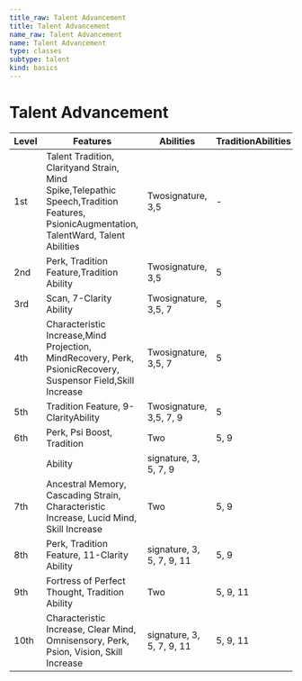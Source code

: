 ```yaml
---
title_raw: Talent Advancement
title: Talent Advancement
name_raw: Talent Advancement
name: Talent Advancement
type: classes
subtype: talent
kind: basics
---
```


# Talent Advancement

| Level | Features                                                                                                                                | Abilities                 | TraditionAbilities |
| ----- | --------------------------------------------------------------------------------------------------------------------------------------- | ------------------------- | ------------------ |
| 1st   | Talent Tradition, Clarityand Strain, Mind Spike,Telepathic Speech,Tradition Features, PsionicAugmentation, TalentWard, Talent Abilities | Twosignature, 3,5         | -                  |
| 2nd   | Perk, Tradition Feature,Tradition Ability                                                                                               | Twosignature, 3,5         | 5                  |
| 3rd   | Scan, 7-Clarity Ability                                                                                                                 | Twosignature, 3,5, 7      | 5                  |
| 4th   | Characteristic Increase,Mind Projection, MindRecovery, Perk, PsionicRecovery, Suspensor Field,Skill Increase                            | Twosignature, 3,5, 7      | 5                  |
| 5th   | Tradition Feature, 9-ClarityAbility                                                                                                     | Twosignature, 3,5, 7, 9   | 5                  |
| 6th   | Perk, Psi Boost, Tradition                                                                                                              | Two                       | 5, 9               |
|       | Ability                                                                                                                                 | signature, 3, 5, 7, 9     |                    |
| 7th   | Ancestral Memory, Cascading Strain, Characteristic Increase, Lucid Mind, Skill Increase                                                 | Two                       | 5, 9               |
| 8th   | Perk, Tradition Feature, 11-Clarity Ability                                                                                             | signature, 3, 5, 7, 9, 11 | 5, 9               |
| 9th   | Fortress of Perfect Thought, Tradition Ability                                                                                          | Two                       | 5, 9, 11           |
| 10th  | Characteristic Increase, Clear Mind, Omnisensory, Perk, Psion, Vision, Skill Increase                                                   | signature, 3, 5, 7, 9, 11 | 5, 9, 11           |
